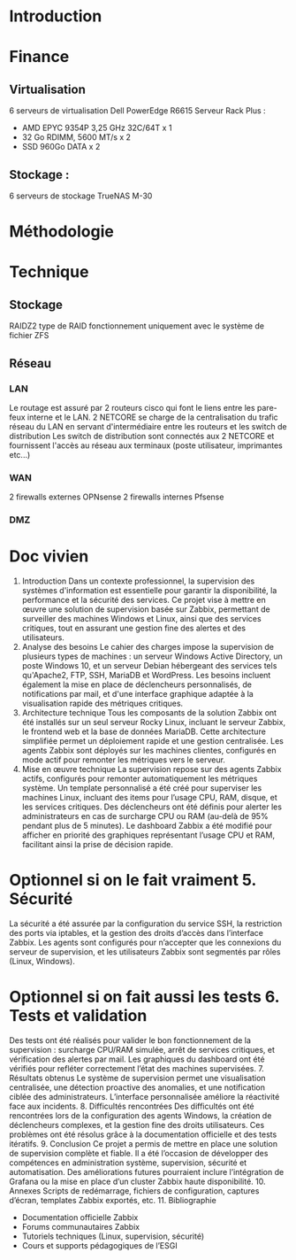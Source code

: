 # Introduction

# Finance

## Virtualisation
6 serveurs de virtualisation Dell PowerEdge R6615 Serveur Rack Plus :
- AMD EPYC 9354P 3,25 GHz 32C/64T x 1
- 32 Go RDIMM, 5600 MT/s x 2
- SSD 960Go DATA x 2
## Stockage :

6 serveurs de stockage TrueNAS M-30
# Méthodologie

# Technique

## Stockage
RAIDZ2 type de RAID fonctionnement uniquement avec le système de fichier ZFS
## Réseau
### LAN
Le routage est assuré par 2 routeurs cisco qui font le liens entre les pare-feux interne et le LAN.
2 NETCORE se charge de la centralisation du trafic réseau du LAN en servant d'intermédiaire entre les routeurs et les switch de distribution
Les switch de distribution sont connectés aux 2 NETCORE et fournissent l'accès au réseau aux terminaux (poste utilisateur, imprimantes etc...)

### WAN
2 firewalls externes OPNsense
2 firewalls internes Pfsense

### DMZ



# Doc vivien
1. Introduction
Dans un contexte professionnel, la supervision des systèmes d'information est essentielle pour garantir la disponibilité, la performance et la sécurité des services. Ce projet vise à mettre en œuvre une solution de supervision basée sur Zabbix, permettant de surveiller des machines Windows et Linux, ainsi que des services critiques, tout en assurant une gestion fine des alertes et des utilisateurs.
2. Analyse des besoins
Le cahier des charges impose la supervision de plusieurs types de machines : un serveur Windows Active Directory, un poste Windows 10, et un serveur Debian hébergeant des services tels qu'Apache2, FTP, SSH, MariaDB et WordPress. Les besoins incluent également la mise en place de déclencheurs personnalisés, de notifications par mail, et d'une interface graphique adaptée à la visualisation rapide des métriques critiques.
3. Architecture technique
Tous les composants de la solution Zabbix ont été installés sur un seul serveur Rocky Linux, incluant le serveur Zabbix, le frontend web et la base de données MariaDB. Cette architecture simplifiée permet un déploiement rapide et une gestion centralisée. Les agents Zabbix sont déployés sur les machines clientes, configurés en mode actif pour remonter les métriques vers le serveur.
4. Mise en œuvre technique
La supervision repose sur des agents Zabbix actifs, configurés pour remonter automatiquement les métriques système. Un template personnalisé a été créé pour superviser les machines Linux, incluant des items pour l’usage CPU, RAM, disque, et les services critiques. Des déclencheurs ont été définis pour alerter les administrateurs en cas de surcharge CPU ou RAM (au-delà de 95% pendant plus de 5 minutes). Le dashboard Zabbix a été modifié pour afficher en priorité des graphiques représentant l’usage CPU et RAM, facilitant ainsi la prise de décision rapide.
# Optionnel si on le fait vraiment 5. Sécurité
La sécurité a été assurée par la configuration du service SSH, la restriction des ports via iptables, et la gestion des droits d’accès dans l’interface Zabbix. Les agents sont configurés pour n’accepter que les connexions du serveur de supervision, et les utilisateurs Zabbix sont segmentés par rôles (Linux, Windows).
# Optionnel si on fait aussi les tests 6. Tests et validation
Des tests ont été réalisés pour valider le bon fonctionnement de la supervision : surcharge CPU/RAM simulée, arrêt de services critiques, et vérification des alertes par mail. Les graphiques du dashboard ont été vérifiés pour refléter correctement l’état des machines supervisées.
7. Résultats obtenus
Le système de supervision permet une visualisation centralisée, une détection proactive des anomalies, et une notification ciblée des administrateurs. L’interface personnalisée améliore la réactivité face aux incidents.
8. Difficultés rencontrées
Des difficultés ont été rencontrées lors de la configuration des agents Windows, la création de déclencheurs complexes, et la gestion fine des droits utilisateurs. Ces problèmes ont été résolus grâce à la documentation officielle et des tests itératifs.
9. Conclusion
Ce projet a permis de mettre en place une solution de supervision complète et fiable. Il a été l’occasion de développer des compétences en administration système, supervision, sécurité et automatisation. Des améliorations futures pourraient inclure l’intégration de Grafana ou la mise en place d’un cluster Zabbix haute disponibilité.
10. Annexes
Scripts de redémarrage, fichiers de configuration, captures d’écran, templates Zabbix exportés, etc.
11. Bibliographie
- Documentation officielle Zabbix
- Forums communautaires Zabbix
- Tutoriels techniques (Linux, supervision, sécurité)
- Cours et supports pédagogiques de l’ESGI